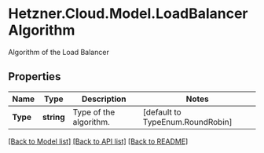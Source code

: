 # Hetzner.Cloud.Model.LoadBalancerAlgorithm
Algorithm of the Load Balancer

## Properties

Name | Type | Description | Notes
------------ | ------------- | ------------- | -------------
**Type** | **string** | Type of the algorithm. | [default to TypeEnum.RoundRobin]

[[Back to Model list]](../../README.md#documentation-for-models) [[Back to API list]](../../README.md#documentation-for-api-endpoints) [[Back to README]](../../README.md)

